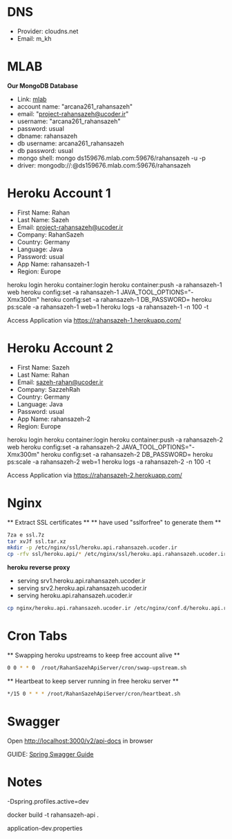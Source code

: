 DNS
===

* Provider: cloudns.net
* Email: m_kh


MLAB
====

**Our MongoDB Database**

* Link: [mlab](https://mlab.com)
* account name: "arcana261_rahansazeh"
* email: "project-rahansazeh@ucoder.ir"
* username: "arcana261_rahansazeh"
* password: usual
* dbname: rahansazeh
* db username: arcana261_rahansazeh
* db password: usual
* mongo shell: mongo ds159676.mlab.com:59676/rahansazeh -u <dbuser> -p <dbpassword>
* driver: mongodb://<dbuser>:<dbpassword>@ds159676.mlab.com:59676/rahansazeh

Heroku Account 1
================

* First Name: Rahan
* Last Name: Sazeh
* Email: project-rahansazeh@ucoder.ir
* Company: RahanSazeh
* Country: Germany
* Language: Java
* Password: usual
* App Name: rahansazeh-1
* Region: Europe

heroku login
heroku container:login
heroku container:push -a rahansazeh-1 web
heroku config:set -a rahansazeh-1 JAVA_TOOL_OPTIONS="-Xmx300m"
heroku config:set -a rahansazeh-1 DB_PASSWORD=<PASSWORD>
heroku ps:scale -a rahansazeh-1 web=1
heroku logs -a rahansazeh-1 -n 100 -t

Access Application via https://rahansazeh-1.herokuapp.com/

Heroku Account 2
================

* First Name: Sazeh
* Last Name: Rahan
* Email: sazeh-rahan@ucoder.ir
* Company: SazzehRah
* Country: Germany
* Language: Java
* Password: usual
* App Name: rahansazeh-2
* Region: Europe

heroku login
heroku container:login
heroku container:push -a rahansazeh-2 web
heroku config:set -a rahansazeh-2 JAVA_TOOL_OPTIONS="-Xmx300m"
heroku config:set -a rahansazeh-2 DB_PASSWORD=<PASSWORD>
heroku ps:scale -a rahansazeh-2 web=1
heroku logs -a rahansazeh-2 -n 100 -t

Access Application via https://rahansazeh-2.herokuapp.com/

Nginx
=====

** Extract SSL certificates **
** have used "sslforfree" to generate them **

```bash
7za e ssl.7z
tar xvJf ssl.tar.xz
mkdir -p /etc/nginx/ssl/heroku.api.rahansazeh.ucoder.ir
cp -rfv ssl/heroku.api/* /etc/nginx/ssl/heroku.api.rahansazeh.ucoder.ir/
```

**heroku reverse proxy**

* serving srv1.heroku.api.rahansazeh.ucoder.ir
* serving srv2.heroku.api.rahansazeh.ucoder.ir
* serving heroku.api.rahansazeh.ucoder.ir

```bash
cp nginx/heroku.api.rahansazeh.ucoder.ir /etc/nginx/conf.d/heroku.api.rahansazeh.ucoder.ir.conf
```

Cron Tabs
=========

** Swapping heroku upstreams to keep free account alive **

```bash
0 0 * * 0  /root/RahanSazehApiServer/cron/swap-upstream.sh
```

** Heartbeat to keep server running in free heroku server **

```bash
*/15 0 * * * /root/RahanSazehApiServer/cron/heartbeat.sh
```

Swagger
=======

Open [http://localhost:3000/v2/api-docs](http://localhost:3000/v2/api-docs)
in browser

GUIDE: [Spring Swagger Guide](https://springframework.guru/spring-boot-restful-api-documentation-with-swagger-2/)


Notes
=====

-Dspring.profiles.active=dev

docker build -t rahansazeh-api .

application-dev.properties